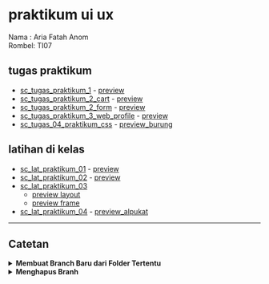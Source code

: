# praktikum ui ux
Nama  : Aria Fatah Anom \
Rombel: TI07

## tugas praktikum
- [sc_tugas_praktikum_1](https://github.com/ariafatah0711/praktikum_uiux/tree/main/01_praktikum_cv) - [preview](https://ariaf.my.id/praktikum_uiux/01_praktikum_cv)
- [sc_tugas_praktikum_2_cart](https://github.com/ariafatah0711/praktikum_uiux/tree/main/02_praktikum_cart) - [preview](https://ariaf.my.id/praktikum_uiux/02_praktikum_cart)
- [sc_tugas_praktikum_2_form](https://github.com/ariafatah0711/praktikum_uiux/tree/main/02_praktikum_form) - [preview](https://ariaf.my.id/praktikum_uiux/02_praktikum_form)
- [sc_tugas_praktikum_3_web_profile](https://github.com/ariafatah0711/praktikum_uiux/tree/main/03_praktikum_web_profile) - [preview](https://ariaf.my.id/praktikum_uiux/03_praktikum_web_profile)
- [sc_tugas_04_praktikum_css](https://github.com/ariafatah0711/praktikum_uiux/tree/main/04_praktikum_css) - [preview_burung](https://ariaf.my.id/praktikum_uiux/04_praktikum_css/burung.html)

## latihan di kelas
- [sc_lat_praktikum_01](https://github.com/ariafatah0711/praktikum_uiux/tree/main/latihan/01) - [preview](https://ariaf.my.id/praktikum_uiux/latihan/01)
- [sc_lat_praktikum_02](https://github.com/ariafatah0711/praktikum_uiux/tree/main/latihan/02) - [preview](https://ariaf.my.id/praktikum_uiux/latihan/02)
- [sc_lat_praktikum_03](https://github.com/ariafatah0711/praktikum_uiux/tree/main/latihan/03)
  - [preview layout](https://ariaf.my.id/praktikum_uiux/latihan/03/)
  - [preview frame](https://ariaf.my.id/praktikum_uiux/latihan/03/home.html)
- [sc_lat_praktikum_04](https://github.com/ariafatah0711/praktikum_uiux/blob/main/latihan/04/alpukat.html) - [preview_alpukat](https://ariaf.my.id/praktikum_uiux/latihan/04/alpukat.html)

---

## Catetan

<details>
<summary><b>Membuat Branch Baru dari Folder Tertentu</b></summary>

```bash
# clone repo bersih
git clone https://github.com/ariafatah0711/praktikum_uiux.git tugas_clean
cd tugas_clean

# pastikan di main
git checkout main

# filter repo jadi hanya folder 01_praktikum_cv
git filter-repo --subdirectory-filter 01_praktikum_cv --force

# buat branch baru dari hasil filter
git checkout -b praktikum_01

# tambahkan lagi remote
git remote add origin https://github.com/ariafatah0711/praktikum_uiux.git

# push branch hasil filter ke GitHub
git push -u origin praktikum_01 --force

# keluar dari folder dan hapus repo lokal
cd ..
Remove-Item -Recurse -Force .\tugas_clean
```

</details>

<details>
<summary><b>Menghapus Branh</b></summary>

```bash
git checkout main
git branch -D praktikum_01
git push origin --delete praktikum_01
```

</details>
